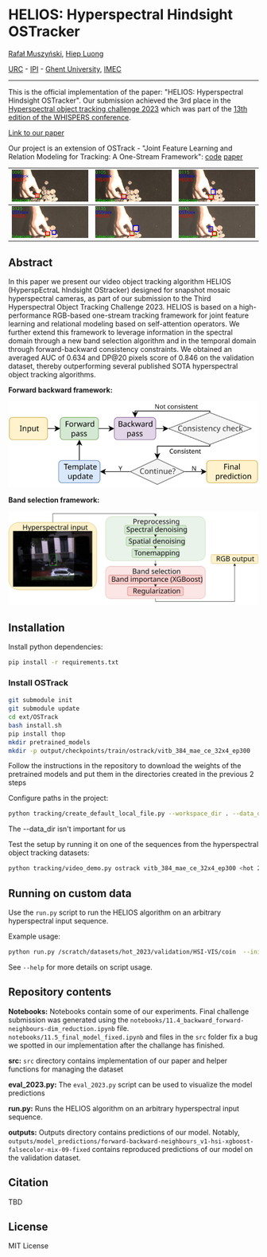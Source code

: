 # HELIOS: Hyperspectral Hindsight OSTracker

[Rafał Muszyński](https://orcid.org/0000-0002-1676-8458), [Hiep Luong](https://telin.ugent.be/~hluong/)

[URC](https://urc.ugent.be/) - [IPI](https://ipi.ugent.be/) - [Ghent University](https://www.ugent.be/en), [IMEC](https://www.imec.be/nl)

---

This is the official implementation of the paper: "HELIOS: Hyperspectral Hindsight OSTracker". Our submission achieved the 3rd place in the [Hyperspectral object tracking challenge 2023](https://www.hsitracking.com) which was part of the [13th edition of the WHISPERS conference](https://www.ieee-whispers.com/).

[Link to our paper](https://biblio.ugent.be/publication/01HMGW91APH2Y5AX6MJNXXV1VV)

Our project is an extension of OSTrack - "Joint Feature Learning and Relation Modeling for Tracking: A One-Stream Framework": [code](https://github.com/botaoye/OSTrack) [paper](https://arxiv.org/abs/2203.11991) 

|   ![](imgs/coin/0095.png) | ![](imgs/coin/0105.png)   |  ![](imgs/coin/0115.png) |
|-|-|-|
| ![](imgs/coin/0125.png)   | ![](imgs/coin/0135.png)| ![](imgs/coin/0145.png) |


## Abstract

In this paper we present our video object tracking algorithm HELIOS (HyperspEctraL hIndsight OStracker) designed for snapshot mosaic hyperspectral cameras,
as part of our submission to the Third Hyperspectral Object Tracking Challenge 2023.
HELIOS is based on a high-performance RGB-based one-stream tracking framework for joint feature learning and relational modeling
based on self-attention operators. We further extend this framework to leverage information in the spectral domain through a new band selection algorithm
and in the temporal domain through forward-backward consistency constraints. We obtained an averaged AUC of 0.634 and DP@20 pixels score of 0.846 on the validation dataset,
thereby outperforming several published SOTA hyperspectral object tracking algorithms.

**Forward backward framework:**
<p align="center">
  <img src="imgs/forward_backward.svg"/>
</p>

**Band selection framework:**
<p align="center">
  <img src="imgs/band_selection.svg"/>
</p>
  
## Installation

Install python dependencies:
```bash
pip install -r requirements.txt
```

### Install OSTrack
```bash
git submodule init
git submodule update
cd ext/OSTrack 
bash install.sh
pip install thop
mkdir pretrained_models
mkdir -p output/checkpoints/train/ostrack/vitb_384_mae_ce_32x4_ep300
```

Follow the instructions in the repository to download the weights of the pretrained models and put them in the directories created in the previous 2 steps

Configure paths in the project:
```bash
python tracking/create_default_local_file.py --workspace_dir . --data_dir ./data --save_dir ./output
```

The --data_dir isn't important for us

Test the setup by running it on one of the sequences from the hyperspectral object tracking datasets:
```bash
python tracking/video_demo.py ostrack vitb_384_mae_ce_32x4_ep300 <hot 2023 path>/training/HSI-VIS-FalseColor/automobile5 --optional_box 15 174 10 10 --save_results
```

## Running on custom data
Use the `run.py` script to run the HELIOS algorithm on an arbitrary hyperspectral input sequence.

Example usage:
```bash
python run.py /scratch/datasets/hot_2023/validation/HSI-VIS/coin  --init_bbox 96 83 16 16 --camera_type HSI-VIS --scene_name coin
```
See `--help` for more details on script usage.

## Repository contents

**Notebooks:** 
Notebooks contain some of our experiments. Final challenge submission was generated using the `notebooks/11.4_backward_forward-neighbours-dim_reduction.ipynb` file. `notebooks/11.5_final_model_fixed.ipynb` and files in the `src` folder fix a bug we spotted in our implementation after the challange has finished.  

**src:**
`src` directory contains implementation of our paper and helper functions for managing the dataset

**eval_2023.py:**
The `eval_2023.py` script can be used to visualize the model predictions

**run.py:**
Runs the HELIOS algorithm on an arbitrary hyperspectral input sequence.

**outputs:**
Outputs directory contains predictions of our model. Notably, `outputs/model_predictions/forward-backward-neighbours_v1-hsi-xgboost-falsecolor-mix-09-fixed` contains reproduced predictions of our model on the validation dataset.

## Citation

TBD

## License

MIT License
